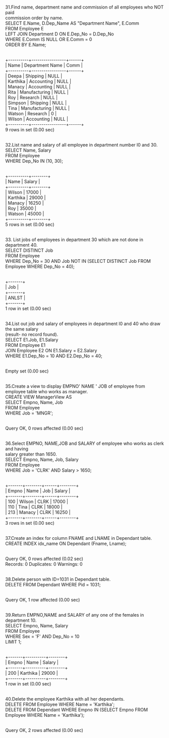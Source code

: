 

<br>31.Find name, department name and commission of all employees who NOT paid
<br>commission order by name.
<br>SELECT E.Name, D.Dep_Name AS "Department Name", E.Comm
<br>FROM Employee E
<br>LEFT JOIN Department D ON E.Dep_No = D.Dep_No
<br>WHERE E.Comm IS NULL OR E.Comm = 0
<br>ORDER BY E.Name;

<br>+----------+-----------------+------+
<br>| Name     | Department Name | Comm |
<br>+----------+-----------------+------+
<br>| Deepa    | Shipping        | NULL |
<br>| Karthika | Accounting      | NULL |
<br>| Manacy   | Accounting      | NULL |
<br>| Rita     | Manufacturing   | NULL |
<br>| Roy      | Research        | NULL |
<br>| Simpson  | Shipping        | NULL |
<br>| Tina     | Manufacturing   | NULL |
<br>| Watson   | Research        | 0    |
<br>| Wilson   | Accounting      | NULL |
<br>+----------+-----------------+------+
<br>9 rows in set (0.00 sec)

<br>32.List name and salary of all employee in department number l0 and 30.
<br>SELECT Name, Salary
<br>FROM Employee
<br>WHERE Dep_No IN (10, 30);

<br>+----------+--------+
<br>| Name     | Salary |
<br>+----------+--------+
<br>| Wilson   |  17000 |
<br>| Karthika |  29000 |
<br>| Manacy   |  16250 |
<br>| Roy      |  35000 |
<br>| Watson   |  45000 |
<br>+----------+--------+
<br>5 rows in set (0.00 sec)

<br>33. List jobs of employees in department 30 which are not done in department 40.
<br>SELECT DISTINCT Job
<br>FROM Employee
<br>WHERE Dep_No = 30 AND Job NOT IN (SELECT DISTINCT Job FROM Employee WHERE Dep_No = 40);

<br>+-------+
<br>| Job   |
<br>+-------+
<br>| ANLST |
<br>+-------+
<br>1 row in set (0.00 sec)

<br>34.List out job and salary of employees in department l0 and 40 who draw the same salary
<br>(result- no record found).
<br>SELECT E1.Job, E1.Salary
<br>FROM Employee E1
<br>JOIN Employee E2 ON E1.Salary = E2.Salary
<br>WHERE E1.Dep_No = 10 AND E2.Dep_No = 40;

<br>Empty set (0.00 sec)

<br>35.Create a view to display EMPNO' NAME ' JOB of employee from employee table who works as manager.
<br>CREATE VIEW ManagerView AS
<br>SELECT Empno, Name, Job
<br>FROM Employee
<br>WHERE Job = 'MNGR';

<br>Query OK, 0 rows affected (0.00 sec)

<br>36.Select EMPNO, NAME,JOB and SALARY of employee who works as clerk and having
<br>salary greater than 1650.
<br>SELECT Empno, Name, Job, Salary
<br>FROM Employee
<br>WHERE Job = 'CLRK' AND Salary > 1650;

<br>+-------+--------+------+--------+
<br>| Empno | Name   | Job  | Salary |
<br>+-------+--------+------+--------+
<br>|   100 | Wilson | CLRK |  17000 |
<br>|   110 | Tina   | CLRK |  18000 |
<br>|   213 | Manacy | CLRK |  16250 |
<br>+-------+--------+------+--------+
<br>3 rows in set (0.00 sec)

<br>37.Create an index for column FNAME and LNAME in Dependant table.
<br>CREATE INDEX idx_name ON Dependant (Fname, Lname);

<br>Query OK, 0 rows affected (0.02 sec)
<br>Records: 0  Duplicates: 0  Warnings: 0

<br>38.Delete person with ID=1031 in Dependant table.
<br>DELETE FROM Dependant WHERE Pid = 1031;

<br>Query OK, 1 row affected (0.00 sec)

<br>39.Return EMPNO,NAME and SALARY of any one of the females in department 10.
<br>SELECT Empno, Name, Salary
<br>FROM Employee
<br>WHERE Sex = 'F' AND Dep_No = 10
<br>LIMIT 1;

<br>+-------+----------+--------+
<br>| Empno | Name     | Salary |
<br>+-------+----------+--------+
<br>|   200 | Karthika |  29000 |
<br>+-------+----------+--------+
<br>1 row in set (0.00 sec)

<br>40.Delete the employee Karthika with all her dependants.
<br>DELETE FROM Employee WHERE Name = 'Karthika';
<br>DELETE FROM Dependant WHERE Empno IN (SELECT Empno FROM Employee WHERE Name = 'Karthika');

<br>Query OK, 2 rows affected (0.00 sec)
